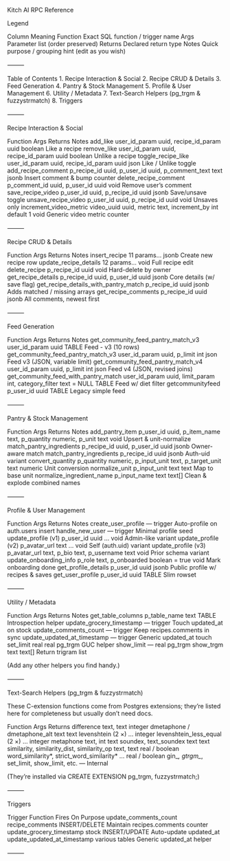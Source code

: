 

Kitch AI RPC Reference

Legend

Column	Meaning
Function	Exact SQL function / trigger name
Args	Parameter list (order preserved)
Returns	Declared return type
Notes	Quick purpose / grouping hint (edit as you wish)


⸻

Table of Contents
	1.	Recipe Interaction & Social
	2.	Recipe CRUD & Details
	3.	Feed Generation
	4.	Pantry & Stock Management
	5.	Profile & User Management
	6.	Utility / Metadata
	7.	Text-Search Helpers (pg_trgm & fuzzystrmatch)
	8.	Triggers

⸻

Recipe Interaction & Social

Function	Args	Returns	Notes
add_like	user_id_param uuid, recipe_id_param uuid	boolean	Like a recipe
remove_like	user_id_param uuid, recipe_id_param uuid	boolean	Unlike a recipe
toggle_recipe_like	user_id_param uuid, recipe_id_param uuid	json	Like / Unlike toggle
add_recipe_comment	p_recipe_id uuid, p_user_id uuid, p_comment_text text	jsonb	Insert comment & bump counter
delete_recipe_comment	p_comment_id uuid, p_user_id uuid	void	Remove user’s comment
save_recipe_video	p_user_id uuid, p_recipe_id uuid	jsonb	Save/unsave toggle
unsave_recipe_video	p_user_id uuid, p_recipe_id uuid	void	Unsaves only
increment_video_metric	video_uuid uuid, metric text, increment_by int default 1	void	Generic video metric counter


⸻

Recipe CRUD & Details

Function	Args	Returns	Notes
insert_recipe	11 params…	jsonb	Create new recipe row
update_recipe_details	12 params…	void	Full recipe edit
delete_recipe	p_recipe_id uuid	void	Hard-delete by owner
get_recipe_details	p_recipe_id uuid, p_user_id uuid	jsonb	Core details (w/ save flag)
get_recipe_details_with_pantry_match	p_recipe_id uuid	jsonb	Adds matched / missing arrays
get_recipe_comments	p_recipe_id uuid	jsonb	All comments, newest first


⸻

Feed Generation

Function	Args	Returns	Notes
get_community_feed_pantry_match_v3	user_id_param uuid	TABLE	Feed - v3 (10 rows)
get_community_feed_pantry_match_v3	user_id_param uuid, p_limit int	json	Feed v3 (JSON, variable limit)
get_community_feed_pantry_match_v4	user_id_param uuid, p_limit int	json	Feed v4 (JSON, revised joins)
get_community_feed_with_pantry_match	user_id_param uuid, limit_param int, category_filter text = NULL	TABLE	Feed w/ diet filter
getcommunityfeed	p_user_id uuid	TABLE	Legacy simple feed


⸻

Pantry & Stock Management

Function	Args	Returns	Notes
add_pantry_item	p_user_id uuid, p_item_name text, p_quantity numeric, p_unit text	void	Upsert & unit-normalize
match_pantry_ingredients	p_recipe_id uuid, p_user_id uuid	jsonb	Owner-aware match
match_pantry_ingredients	p_recipe_id uuid	jsonb	Auth-uid variant
convert_quantity	p_quantity numeric, p_input_unit text, p_target_unit text	numeric	Unit conversion
normalize_unit	p_input_unit text	text	Map to base unit
normalize_ingredient_name	p_input_name text	text[]	Clean & explode combined names


⸻

Profile & User Management

Function	Args	Returns	Notes
create_user_profile	—	trigger	Auto-profile on auth.users insert
handle_new_user	—	trigger	Minimal profile seed
update_profile (v1)	p_user_id uuid …	void	Admin-like variant
update_profile (v2)	p_avatar_url text …	void	Self (auth.uid) variant
update_profile (v3)	p_avatar_url text, p_bio text, p_username text	void	Prior schema variant
update_onboarding_info	p_role text, p_onboarded boolean = true	void	Mark onboarding done
get_profile_details	p_user_id uuid	jsonb	Public profile w/ recipes & saves
get_user_profile	p_user_id uuid	TABLE	Slim rowset


⸻

Utility / Metadata

Function	Args	Returns	Notes
get_table_columns	p_table_name text	TABLE	Introspection helper
update_grocery_timestamp	—	trigger	Touch updated_at on stock
update_comments_count	—	trigger	Keep recipes.comments in sync
update_updated_at_timestamp	—	trigger	Generic updated_at touch
set_limit	real	real	pg_trgm GUC helper
show_limit	—	real	pg_trgm
show_trgm	text	text[]	Return trigram list

(Add any other helpers you find handy.)

⸻

Text-Search Helpers (pg_trgm & fuzzystrmatch)

These C-extension functions come from Postgres extensions; they’re listed here for completeness but usually don’t need docs.

Function	Args	Returns
difference	text, text	integer
dmetaphone / dmetaphone_alt	text	text
levenshtein (2 ×)	…	integer
levenshtein_less_equal (2 ×)	…	integer
metaphone	text, int	text
soundex, text_soundex	text	text
similarity, similarity_dist, similarity_op	text, text	real / boolean
word_similarity*, strict_word_similarity*	…	real / boolean
gin_*, gtrgm_*, set_limit, show_limit, etc.	—	Internal

(They’re installed via CREATE EXTENSION pg_trgm, fuzzystrmatch;)

⸻

Triggers

Trigger Function	Fires On	Purpose
update_comments_count	recipe_comments INSERT/DELETE	Maintain recipes.comments counter
update_grocery_timestamp	stock INSERT/UPDATE	Auto-update updated_at
update_updated_at_timestamp	various tables	Generic updated_at helper


⸻

